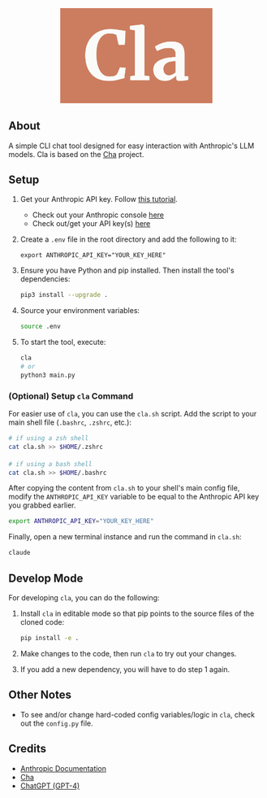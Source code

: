 <p align="center">
    <img width="300" src="./assets/logo.png">
</p>

## About

A simple CLI chat tool designed for easy interaction with Anthropic's LLM models. Cla is based on the [Cha](https://github.com/MehmetMHY/cla) project.

## Setup

1. Get your Anthropic API key. Follow [this tutorial](https://docs.anthropic.com/en/docs/quickstart).
    - Check out your Anthropic console [here](https://docs.anthropic.com/en/docs/console.anthropic.com)
    - Check out/get your API key(s) [here](https://console.anthropic.com/settings/keys)

2. Create a `.env` file in the root directory and add the following to it:
    ```env
    export ANTHROPIC_API_KEY="YOUR_KEY_HERE"
    ```

3. Ensure you have Python and pip installed. Then install the tool's dependencies:
    ```bash
    pip3 install --upgrade .
    ```

4. Source your environment variables:
    ```bash
    source .env
    ```

5. To start the tool, execute:
    ```bash
    cla
    # or 
    python3 main.py
    ```

### (Optional) Setup `cla` Command

For easier use of `cla`, you can use the `cla.sh` script. Add the script to your main shell file (`.bashrc`, `.zshrc`, etc.):

```bash
# if using a zsh shell
cat cla.sh >> $HOME/.zshrc

# if using a bash shell
cat cla.sh >> $HOME/.bashrc
```

After copying the content from `cla.sh` to your shell's main config file, modify the `ANTHROPIC_API_KEY` variable to be equal to the Anthropic API key you grabbed earlier.

```bash
export ANTHROPIC_API_KEY="YOUR_KEY_HERE"
```

Finally, open a new terminal instance and run the command in `cla.sh`:

```bash
claude
```

## Develop Mode

For developing `cla`, you can do the following:

1. Install `cla` in editable mode so that pip points to the source files of the cloned code:

    ```bash
    pip install -e .
    ```

2. Make changes to the code, then run `cla` to try out your changes.

3. If you add a new dependency, you will have to do step 1 again.

## Other Notes

- To see and/or change hard-coded config variables/logic in `cla`, check out the `config.py` file.

## Credits

- [Anthropic Documentation](https://docs.anthropic.com/)
- [Cha](https://github.com/MehmetMHY/cha)
- [ChatGPT (GPT-4)](https://chat.openai.com/)
